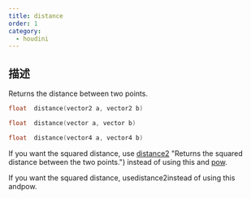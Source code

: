 ```yaml
---
title: distance
order: 1
category:
  - houdini
---
```

    
## 描述

Returns the distance between two points.

```c
float  distance(vector2 a, vector2 b)
```

```c
float  distance(vector a, vector b)
```

```c
float  distance(vector4 a, vector4 b)
```

If you want the squared distance, use [distance2](distance2.html) "Returns the
squared distance between the two points.") instead of using this and
[pow](pow.html "Raises the first argument to the power of the second
argument.").

If you want the squared distance, usedistance2instead of using this andpow.
